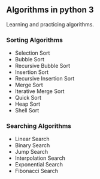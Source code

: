 ## Algorithms in python 3
Learning and practicing algorithms.



### Sorting Algorithms

* Selection Sort
* Bubble Sort
* Recursive Bubble Sort
* Insertion Sort
* Recursive Insertion Sort
* Merge Sort
* Iterative Merge Sort
* Quick Sort
* Heap Sort
* Shell Sort

### Searching Algorithms

* Linear Search
* Binary Search
* Jump Search
* Interpolation Search
* Exponential Search
* Fibonacci Search
